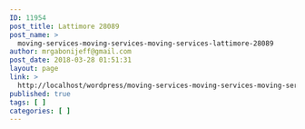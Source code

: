 ```yaml
---
ID: 11954
post_title: Lattimore 28089
post_name: >
  moving-services-moving-services-moving-services-lattimore-28089
author: mrgabonijeff@gmail.com
post_date: 2018-03-28 01:51:31
layout: page
link: >
  http://localhost/wordpress/moving-services-moving-services-moving-services-lattimore-28089/
published: true
tags: [ ]
categories: [ ]
---
```

